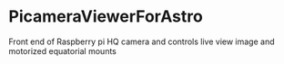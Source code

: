 # PicameraViewerForAstro
Front end of Raspberry pi HQ camera and controls live view image and motorized equatorial mounts
